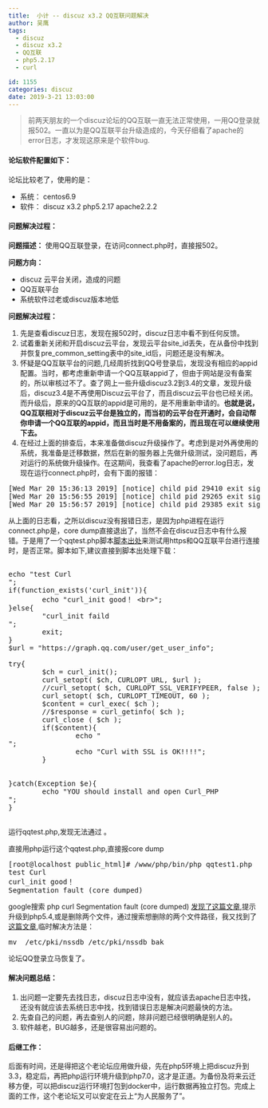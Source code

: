 ```yaml
---
title:  小计 -- discuz x3.2 QQ互联问题解决
author: 吴鹰
tags:
  - discuz
  - discuz x3.2
  - QQ互联
  - php5.2.17
  - curl

id: 1155
categories: discuz
date: 2019-3-21 13:03:00
---
```

> 前两天朋友的一个discuz论坛的QQ互联一直无法正常使用，一用QQ登录就报502。一直以为是QQ互联平台升级造成的，今天仔细看了apache的error日志，才发现这原来是个软件bug.

#### 论坛软件配置如下：
论坛比较老了，使用的是：
- 系统： centos6.9
- 软件：
discuz x3.2
php5.2.17
apache2.2.2

#### 问题解决过程：
**问题描述：** 
使用QQ互联登录，在访问connect.php时，直接报502。

**问题方向：**
- discuz 云平台关闭，造成的问题
- QQ互联平台
- 系统软件过老或discuz版本地低

**问题解决过程：**
1. 先是查看discuz日志，发现在报502时，discuz日志中看不到任何反馈。
2. 试着重新关闭和开启discuz云平台，发现云平台site_id丢失，在从备份中找到并恢复pre_common_setting表中的site_id后，问题还是没有解决。
3. 怀疑是QQ互联平台的问题,几经周折找到QQ号登录后，发现没有相应的appid配置。当时，都考虑重新申请一个QQ互联appid了，但由于网站是没有备案的，所以审核过不了。查了网上一些升级discuz3.2到3.4的文章，发现升级后，discuz3.4是不再使用Discuz云平台了，而且discuz云平台也已经关闭。而升级后，原来的QQ互联的appid是可用的，是不用重新申请的。<b>也就是说，QQ互联相对于discuz云平台是独立的，而当初的云平台在开通时，会自动帮你申请一个QQ互联的appid，而且当时是不用备案的，而且现在可以继续使用下去。</b>
4. 在经过上面的排查后，本来准备做discuz升级操作了。考虑到是对外再使用的系统，我准备是迁移数据，然后在新的服务器上先做升级测试，没问题后，再对运行的系统做升级操作。在这期间，我查看了apache的error.log日志，发现在运行connect.php时，会有下面的报错：
<pre>
[Wed Mar 20 15:36:13 2019] [notice] child pid 29410 exit signal Segmentation fault (11)
[Wed Mar 20 15:56:55 2019] [notice] child pid 29265 exit signal Segmentation fault (11)
[Wed Mar 20 15:56:57 2019] [notice] child pid 29385 exit signal Segmentation fault (11)
</pre>
从上面的日志看，之所以discuz没有报错日志，是因为php进程在运行connect.php是，core dump直接退出了，当然不会在discuz日志中有什么报错。于是用了一个qqtest.php脚本[脚本出处](http://www.discuz.net/thread-3681548-1-1.html)来测试用https和QQ互联平台进行连接时，是否正常。脚本如下,建议直接到脚本出处理下载：
<pre>
<?php>
echo "test Curl <br>";
if(function_exists('curl_init')){
        echo "curl_init good！ &ltbr>";
}else{
        "curl_init faild <br>";
        exit;
}
$url = "https://graph.qq.com/user/get_user_info";

try{
        $ch = curl_init();
        curl_setopt( $ch, CURLOPT_URL, $url );
        //curl_setopt( $ch, CURLOPT_SSL_VERIFYPEER, false );
        curl_setopt( $ch, CURLOPT_TIMEOUT, 60 );
        $content = curl_exec( $ch );
        //$response = curl_getinfo( $ch );
        curl_close ( $ch );
        if($content){
                echo "<br>";
                echo "Curl with SSL is OK!!!!";
        }


}catch(Exception $e){
        echo "YOU should install and open Curl_PHP <br>";
}

</pre>

运行qqtest.php,发现无法通过 。

直接用php运行这个qqtest.php,直接报core dump
<pre>
[root@localhost public_html]# /www/php/bin/php qqtest1.php 
test Curl <br>curl_init good！ <br>Segmentation fault (core dumped)
</pre>

google搜索 php curl Segmentation fault (core dumped) [发现了这篇文章](https://blog.csdn.net/loophome/article/details/53812887),提示升级到php5.4,或是删除两个文件，通过搜索想删除的两个文件路径，我又找到了[这篇文章](https://bugs.centos.org/view.php?id=7399),临时解决方法是：
<pre>
mv  /etc/pki/nssdb /etc/pki/nssdb_bak
</pre>

论坛QQ登录立马恢复了。

#### 解决问题总结：
1. 出问题一定要先去找日志，discuz日志中没有，就应该去apache日志中找，还没有就应该去系统日志中找，找到错误日志是解决问题最快的方法。
2. 先查自己的问题，再去查别人的问题，除非问题已经很明确是别人的。
3. 软件越老，BUG越多，还是很容易出问题的。

#### 后继工作：
后面有时间，还是得把这个老论坛应用做升级，先在php5环境上把discuz升到3.3，稳定后，再把php运行环境升级到php7.0，这才是正道。为备份及将来云迁移方便，可以把discuz运行环境打包到docker中，运行数据再独立打包。完成上面的工作，这个老论坛又可以安定在云上“为人民服务了”。

